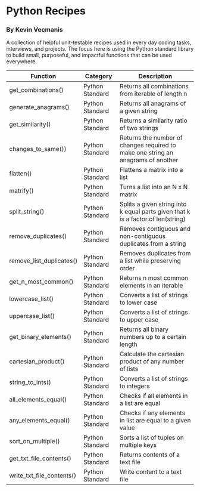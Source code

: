 # Python Recipes
### By Kevin Vecmanis

A collection of helpful unit-testable recipes used in every day coding tasks, interviews, and projects.  The focus here is using the Python standard library to build small, purposeful, and impactful functions that can be used everywhere.


| Function  | Category | Description |
| -----| -----| -----|
| get_combinations()  | Python Standard  | Returns all combinations from iterable of length n  |
| generate_anagrams()  | Python Standard  | Returns all anagrams of a given string  |
| get_similarity()  | Python Standard  | Returns a similarity ratio of two strings  |
| changes_to_same())  | Python Standard  | Returns the number of changes required to make one string an anagrams of another  |
| flatten()  | Python Standard  | Flattens a matrix into a list  |
| matrify()  | Python Standard  | Turns a list into an N x N matrix |
| split_string()  | Python Standard  | Splits a given string into k equal parts given that k is a factor of len(string)  |
| remove_duplicates()  | Python Standard  | Removes contiguous and non-contiguous duplicates from a string  |
| remove_list_duplicates()  | Python Standard  | Removes duplicates from a list while preserving order  |
| get_n_most_common()  | Python Standard  | Returns n most common elements in an iterable  |
| lowercase_list()  | Python Standard  | Converts a list of strings to lower case  |
| uppercase_list()  | Python Standard  | Converts a list of strings to upper case  |
| get_binary_elements()  | Python Standard  | Returns all binary numbers up to a certain length  |
| cartesian_product()  | Python Standard  | Calculate the cartesian product of any number of lists |
| string_to_ints()  | Python Standard  | Converts a list of strings to integers  |
| all_elements_equal()  | Python Standard  | Checks if all elements in a list are equal |
| any_elements_equal()  | Python Standard  | Checks if any elements in list are equal to a given value  |
| sort_on_multiple()  | Python Standard  | Sorts a list of tuples on multiple keys  |
| get_txt_file_contents()  | Python Standard  | Returns contents of a text file  |
| write_txt_file_contents()  | Python Standard  | Write content to a text file |


